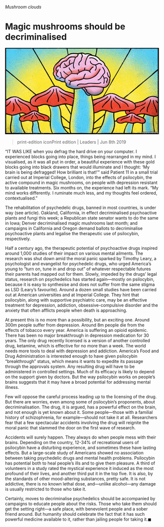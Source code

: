 ###### Mushroom clouds

# Magic mushrooms should be decriminalised 

![image](images/20190608_LDD003_0.jpg) 

> print-edition iconPrint edition | Leaders | Jun 8th 2019 

“IT WAS LIKE when you defrag the hard drive on your computer. I experienced blocks going into place, things being rearranged in my mind. I visualised, as it was all put in order, a beautiful experience with these gold blocks going into black drawers that would illuminate and I thought: ‘My brain is being defragged! How brilliant is that!’” said Patient 11 in a small trial carried out at Imperial College, London, into the effects of psilocybin, the active compound in magic mushrooms, on people with depression resistant to available treatments. Six months on, the experience had left its mark. “My mind works differently. I ruminate much less, and my thoughts feel ordered, contextualised.” 

The rehabilitation of psychedelic drugs, banned in most countries, is under way (see article). Oakland, California, in effect decriminalised psychoactive plants and fungi this week; a Republican state senator wants to do the same in Iowa; Denver decriminalised magic mushrooms last month; and campaigns in California and Oregon demand ballots to decriminalise psychoactive plants and legalise the therapeutic use of psilocybin, respectively. 

Half a century ago, the therapeutic potential of psychoactive drugs inspired around 1,000 studies of their impact on various mental ailments. The research was shut down amid the moral panic sparked by Timothy Leary, a psychologist and evangelist for psychedelic drugs, who urged America’s young to “turn on, tune in and drop out” of whatever respectable futures their parents had mapped out for them. Slowly, impeded by the drugs’ legal status, research on psychedelics has started again—mostly on psilocybin, because it is easy to synthesise and does not suffer from the same stigma as LSD (Leary’s favourite). Around a dozen small studies have been carried out at American universities and at Imperial College. They hint that psilocybin, along with supportive psychiatric care, may be an effective treatment for depression, addiction, obsessive-compulsive disorder and the anxiety that often afflicts people when death is approaching. 

At present this is no more than a possibility, but an exciting one. Around 300m people suffer from depression. Around 8m people die from the effects of tobacco every year. America is suffering an opioid epidemic. There has been no major breakthrough in depression medication for 30 years. The only drug recently licensed is a version of another controlled drug, ketamine, which is effective for no more than a week. The world needs more tools to deal with depression and addiction. America’s Food and Drug Administration is interested enough to have given psilocybin “breakthrough” status, which means it wants to expedite its passage through the approvals system. Any resulting drug will have to be administered in controlled settings. Much of its efficacy is likely to depend on the support given by doctors. But the way psilocybin works on people’s brains suggests that it may have a broad potential for addressing mental illness. 

Few will oppose the careful process leading up to the licensing of the drug. But there are worries, even among some of psilocybin’s proponents, about decriminalisation. The drug, it is argued, has a powerful effect on the brain, and not enough is yet known about it. Some people—those with a familial history of schizophrenia, for example—should not take it at all. Researchers fear that a few spectacular accidents involving the drug will reignite the moral panic that slammed the door on the first wave of research. 

Accidents will surely happen. They always do when people mess with their brains. Depending on the country, 12-34% of recreational users of psilocybin have a disturbing experience, and sometimes these have lasting effects. But a large-scale study of Americans showed no association between taking psychedelic drugs and mental health problems. Psilocybin has potential both to heal people’s ills and to give them pleasure. A third of volunteers in a study rated the mystical experience it induced as the most profound of their lives, and another third put it in the top five. It is also, by the standards of other mood-altering substances, pretty safe. It is not addictive, there is no known lethal dose, and—unlike alcohol—any damage is usually restricted to those who take it. 

Certainly, moves to decriminalise psychedelics should be accompanied by campaigns to educate people about the risks. Those who take them should get the setting right—a safe place, with benevolent people and a sober friend around. But humanity should celebrate the fact that it has such powerful medicine available to it, rather than jailing people for taking it.◼ 

